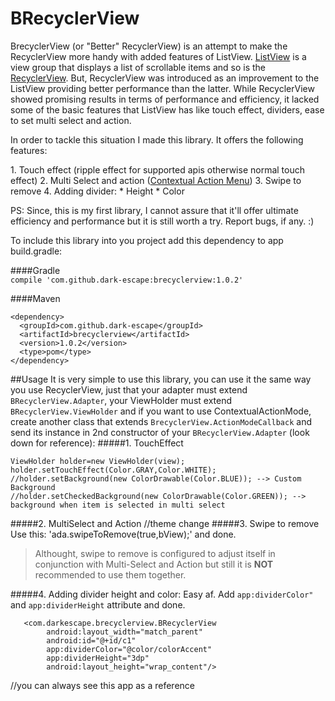 # BRecyclerView
<p>
BrecyclerView (or "Better" RecyclerView) is an attempt to make the RecyclerView more handy with added features of ListView.
<a href="https://developer.android.com/reference/android/widget/ListView.html">ListView</a> is a view group that displays a list of scrollable items and so is the <a href="https://developer.android.com/reference/android/support/v7/widget/RecyclerView.html">RecyclerView</a>. But, RecyclerView was introduced as an improvement to the ListView providing better performance than the latter. While RecyclerView showed promising results in terms of performance and efficiency, it lacked some of the basic features that ListView has like touch effect, dividers, ease to set multi select and action. 
<p>
In order to tackle this situation I made this library. It offers the following features:
<p>
1. Touch effect (ripple effect for supported apis otherwise normal touch effect)  
2. Multi Select and action (<a href="https://developer.android.com/guide/topics/ui/menus.html#CAB">Contextual Action Menu</a>)  
3. Swipe to remove  
4. Adding divider:
  * Height
  * Color

PS: Since, this is my first library, I cannot assure that it'll offer ultimate efficiency and performance but it is still worth a try. Report bugs, if any. :) 

To include this library into you project add this dependency to app build.gradle:

####Gradle  
<code>compile 'com.github.dark-escape:brecyclerview:1.0.2'</code>

####Maven
```
<dependency>
  <groupId>com.github.dark-escape</groupId>
  <artifactId>brecyclerview</artifactId>
  <version>1.0.2</version>
  <type>pom</type>
</dependency>
```
##Usage
It is very simple to use this library, you can use it the same way you use RecyclerView, just that your adapter must extend `BRecyclerView.Adapter`, your ViewHolder must extend `BRecyclerView.ViewHolder` and if you want to use ContextualActionMode, create another class that extends `BrecyclerView.ActionModeCallback` and send its instance in 2nd constructor of your `BRecyclerView.Adapter` (look down for reference):
#####1. TouchEffect
```
ViewHolder holder=new ViewHolder(view);
holder.setTouchEffect(Color.GRAY,Color.WHITE);
//holder.setBackground(new ColorDrawable(Color.BLUE)); --> Custom Background
//holder.setCheckedBackground(new ColorDrawable(Color.GREEN)); --> background when item is selected in multi select
```
#####2. MultiSelect and Action
//theme change
#####3. Swipe to remove
Use this:
'ada.swipeToRemove(true,bView);' and done.
> Althought, swipe to remove is configured to adjust itself in conjunction with Multi-Select and Action but still it is **NOT** recommended to use them together.

#####4. Adding divider height and color:
Easy af. Add `app:dividerColor"` and `app:dividerHeight` attribute and done.
```
   <com.darkescape.brecyclerview.BRecyclerView
        android:layout_width="match_parent"
        android:id="@+id/c1"
        app:dividerColor="@color/colorAccent"
        app:dividerHeight="3dp"
        android:layout_height="wrap_content"/>
  ```
  
  //you can always see this app as a reference
